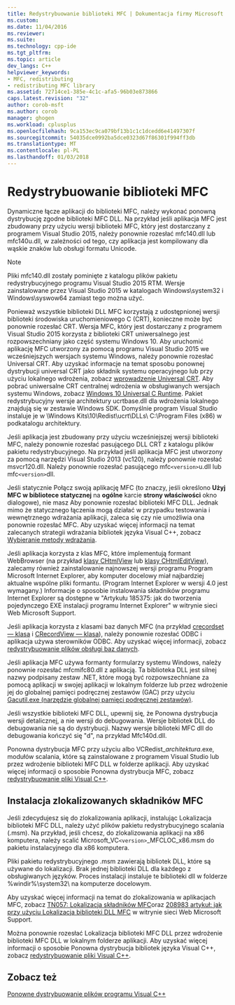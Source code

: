 ```yaml
---
title: Redystrybuowanie biblioteki MFC | Dokumentacja firmy Microsoft
ms.custom: 
ms.date: 11/04/2016
ms.reviewer: 
ms.suite: 
ms.technology: cpp-ide
ms.tgt_pltfrm: 
ms.topic: article
dev_langs: C++
helpviewer_keywords:
- MFC, redistributing
- redistributing MFC library
ms.assetid: 72714ce1-385e-4c1c-afa5-96b03e873866
caps.latest.revision: "32"
author: corob-msft
ms.author: corob
manager: ghogen
ms.workload: cplusplus
ms.openlocfilehash: 9ca153ec9ca079bf13b1c1c1dcedd6e41497307f
ms.sourcegitcommit: 54035dce0992ba5dce0323d67f86301f994ff3db
ms.translationtype: MT
ms.contentlocale: pl-PL
ms.lasthandoff: 01/03/2018
---
```

# <a name="redistributing-the-mfc-library"></a>Redystrybuowanie biblioteki MFC
Dynamiczne łącze aplikacji do biblioteki MFC, należy wykonać ponowną dystrybucję zgodne biblioteki MFC DLL. Na przykład jeśli aplikacja MFC jest zbudowany przy użyciu wersji biblioteki MFC, który jest dostarczany z programem Visual Studio 2015, należy ponownie rozesłać mfc140.dll lub mfc140u.dll, w zależności od tego, czy aplikacja jest kompilowany dla wąskie znaków lub obsługi formatu Unicode.  
  
> [!NOTE]
>  Pliki mfc140.dll zostały pominięte z katalogu plików pakietu redystrybucyjnego programu Visual Studio 2015 RTM. Wersje zainstalowane przez Visual Studio 2015 w katalogach Windows\system32 i Windows\syswow64 zamiast tego można użyć.  
  
 Ponieważ wszystkie biblioteki DLL MFC korzystają z udostępnionej wersji biblioteki środowiska uruchomieniowego C (CRT), konieczne może być ponownie rozesłać CRT. Wersja MFC, który jest dostarczany z programem Visual Studio 2015 korzysta z biblioteki CRT uniwersalnego jest rozpowszechniany jako część systemu Windows 10. Aby uruchomić aplikację MFC utworzony za pomocą programu Visual Studio 2015 we wcześniejszych wersjach systemu Windows, należy ponownie rozesłać Universal CRT. Aby uzyskać informacje na temat sposobu ponownej dystrybucji universal CRT jako składnik systemu operacyjnego lub przy użyciu lokalnego wdrożenia, zobacz [wprowadzenie Universal CRT](http://go.microsoft.com/fwlink/p/?linkid=617977). Aby pobrać uniwersalne CRT centralnej wdrożenia w obsługiwanych wersjach systemu Windows, zobacz [Windows 10 Universal C Runtime](http://go.microsoft.com/fwlink/p/?LinkId=619489). Pakiet redystrybucyjny wersje architektury ucrtbase.dll dla wdrożenia lokalnego znajdują się w zestawie Windows SDK. Domyślnie program Visual Studio instaluje je w \Windows Kits\10\Redist\ucrt\DLLs\ C:\Program Files (x86) w podkatalogu architektury.  
  
 Jeśli aplikacja jest zbudowany przy użyciu wcześniejszej wersji biblioteki MFC, należy ponownie rozesłać pasującego DLL CRT z katalogu plików pakietu redystrybucyjnego. Na przykład jeśli aplikacja MFC jest utworzony za pomocą narzędzi Visual Studio 2013 (vc120), należy ponownie rozesłać msvcr120.dll. Należy ponownie rozesłać pasującego mfc`<version>`u.dll lub mfc`<version>`dll.  
  
 Jeśli statycznie Połącz swoją aplikację MFC (to znaczy, jeśli określono **Użyj MFC w bibliotece statycznej** na **ogólne** karcie **strony właściwości** okno dialogowe), nie masz Aby ponownie rozesłać biblioteki MFC DLL. Jednak mimo że statycznego łączenia mogą działać w przypadku testowania i wewnętrznego wdrażania aplikacji, zaleca się czy nie umożliwia ona ponownie rozesłać MFC. Aby uzyskać więcej informacji na temat zalecanych strategii wdrażania bibliotek języka Visual C++, zobacz [Wybieranie metody wdrażania](../ide/choosing-a-deployment-method.md).  
  
 Jeśli aplikacja korzysta z klas MFC, które implementują formant WebBrowser (na przykład [klasy CHtmlView](../mfc/reference/chtmlview-class.md) lub [klasy CHtmlEditView](../mfc/reference/chtmleditview-class.md)), zalecamy również zainstalowanie najnowszej wersji programu Program Microsoft Internet Explorer, aby komputer docelowy miał najbardziej aktualne wspólne pliki formantu. (Program Internet Explorer w wersji 4.0 jest wymagany.) Informacje o sposobie instalowania składników programu Internet Explorer są dostępne w "Artykułu 185375: jak do tworzenia pojedynczego EXE instalacji programu Internet Explorer" w witrynie sieci Web Microsoft Support.  
  
 Jeśli aplikacja korzysta z klasami baz danych MFC (na przykład [crecordset — klasa](../mfc/reference/crecordset-class.md) i [CRecordView — klasa](../mfc/reference/crecordview-class.md)), należy ponownie rozesłać ODBC i aplikacja używa sterowników ODBC. Aby uzyskać więcej informacji, zobacz [redystrybuowanie plików obsługi baz danych](../ide/redistributing-database-support-files.md).  
  
 Jeśli aplikacja MFC używa formanty formularzy systemu Windows, należy ponownie rozesłać mfcmifc80.dll z aplikacją. Ta biblioteka DLL jest silnej nazwy podpisany zestaw .NET, które mogą być rozpowszechniane za pomocą aplikacji w swojej aplikacji w lokalnym folderze lub przez wdrożenie jej do globalnej pamięci podręcznej zestawów (GAC) przy użyciu [Gacutil.exe (narzędzie globalnej pamięci podręcznej zestawów)](/dotnet/framework/tools/gacutil-exe-gac-tool).  
  
 Jeśli wszystkie biblioteki MFC DLL, upewnij się, że Ponowna dystrybucja wersji detalicznej, a nie wersji do debugowania. Wersje bibliotek DLL do debugowania nie są do dystrybucji. Nazwy wersje biblioteki MFC dll do debugowania kończyć się "d", na przykład Mfc140d.dll.  
  
 Ponowna dystrybucja MFC przy użyciu albo VCRedist_*architektura*.exe, modułów scalania, które są zainstalowane z programem Visual Studio lub przez wdrożenie biblioteki MFC DLL w folderze aplikacji. Aby uzyskać więcej informacji o sposobie Ponowna dystrybucja MFC, zobacz [redystrybuowanie pliki Visual C++](../ide/redistributing-visual-cpp-files.md).  
  
## <a name="installation-of-localized-mfc-components"></a>Instalacja zlokalizowanych składników MFC  
 Jeśli zdecydujesz się do zlokalizowania aplikacji, instalując Lokalizacja biblioteki MFC DLL, należy użyć plików pakietu redystrybucyjnego scalania (.msm). Na przykład, jeśli chcesz, do zlokalizowania aplikacji na x86 komputera, należy scalić Microsoft_VC`<version>`_MFCLOC_x86.msm do pakietu instalacyjnego dla x86 komputera.  
  
 Pliki pakietu redystrybucyjnego .msm zawierają bibliotek DLL, które są używane do lokalizacji. Brak jednej biblioteki DLL dla każdego z obsługiwanych języków. Proces instalacji instaluje te biblioteki dll w folderze %windir%\system32\ na komputerze docelowym.  
  
 Aby uzyskać więcej informacji na temat do zlokalizowania w aplikacjach MFC, zobacz [TN057: Lokalizacja składników MFC](../mfc/tn057-localization-of-mfc-components.md)oraz [208983 artykuł: jak przy użyciu Lokalizacja biblioteki DLL MFC](http://go.microsoft.com/fwlink/p/?linkid=198025) w witrynie sieci Web Microsoft Support.  
  
 Można ponownie rozesłać Lokalizacja biblioteki MFC DLL przez wdrożenie biblioteki MFC DLL w lokalnym folderze aplikacji. Aby uzyskać więcej informacji o sposobie Ponowna dystrybucja bibliotek języka Visual C++, zobacz [redystrybuowanie pliki Visual C++](../ide/redistributing-visual-cpp-files.md).  
  
## <a name="see-also"></a>Zobacz też  
 [Ponowne dystrybuowanie plików programu Visual C++](../ide/redistributing-visual-cpp-files.md)